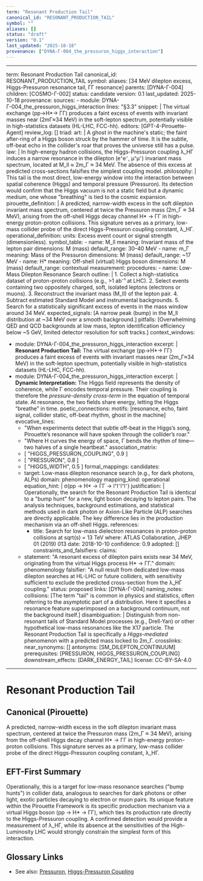 ```yaml
---
term: "Resonant Production Tail"
canonical_id: "RESONANT_PRODUCTION_TAIL"
symbol: ""
aliases: []
status: "draft"
version: "0.1"
last_updated: "2025-10-18"
provenance: ["DYNA-Γ-004_the_pressuron_higgs_interaction"]
---
```


---
term: Resonant Production Tail
canonical_id: RESONANT_PRODUCTION_TAIL
symbol: 
aliases: [34 MeV dilepton excess, Higgs-Pressuron resonance tail, ΓΓ resonance]
parents: [DYNA-Γ-004]
children: [COSMO-Γ-002]
status: candidate
version: 0.1
last_updated: 2025-10-18
provenance:
  sources:
    - module: DYNA-Γ-004_the_pressuron_higgs_interaction
      lines: "§3.3"
      snippet: |
        The virtual exchange (pp→H*→ ΓΓ) produces a faint excess of events with invariant masses near (2mΓ≈34 MeV) in the soft-lepton spectrum, potentially visible in high-statistics datasets (HL-LHC, FCC-hh).
  editors: [GPT-4-Pirouette-Agent]
  review_log: []
triad:
  art: |
    A ghost in the machine's static; the faint after-ring of a Higgs boson struck by the hammer of time. It is the subtle, off-beat echo in the collider's roar that proves the universe still has a pulse.
  law: |
    In high-energy hadron collisions, the Higgs-Pressuron coupling λ_HΓ induces a narrow resonance in the dilepton (e⁺e⁻, μ⁺μ⁻) invariant mass spectrum, located at M_ll ≈ 2m_Γ ≈ 34 MeV. The absence of this excess at predicted cross-sections falsifies the simplest coupling model.
  philosophy: |
    This tail is the most direct, low-energy window into the interaction between spatial coherence (Higgs) and temporal pressure (Pressuron). Its detection would confirm that the Higgs vacuum is not a static field but a dynamic medium, one whose "breathing" is tied to the cosmic expansion.
pirouette_definition: |
  A predicted, narrow-width excess in the soft dilepton invariant mass spectrum, centered at twice the Pressuron mass (2m_Γ ≈ 34 MeV), arising from the off-shell Higgs decay channel H* → ΓΓ in high-energy proton-proton collisions. This signature serves as a primary, low-mass collider probe of the direct Higgs-Pressuron coupling constant, λ_HΓ.
operational_definition:
  units: Excess event count or signal strength (dimensionless).
  symbol_table:
    - name: M_ll
      meaning: Invariant mass of the lepton pair
      dimensions: M (mass)
      default_range: 30–40 MeV
    - name: m_Γ
      meaning: Mass of the Pressuron
      dimensions: M (mass)
      default_range: ~17 MeV
    - name: H*
      meaning: Off-shell (virtual) Higgs boson
      dimensions: M (mass)
      default_range: contextual
  measurement:
    procedures:
      - name: Low-Mass Dilepton Resonance Search
        outline: |
          1. Collect a high-statistics dataset of proton-proton collisions (e.g., >1 ab⁻¹ at LHC).
          2. Select events containing two oppositely charged, soft, isolated leptons (electrons or muons).
          3. Reconstruct the invariant mass (M_ll) of the lepton pair.
          4. Subtract estimated Standard Model and instrumental backgrounds.
          5. Search for a statistically significant excess of events in the mass window around 34 MeV.
        expected_signals: [A narrow peak (bump) in the M_ll distribution at ~34 MeV over a smooth background.]
        pitfalls: [Overwhelming QED and QCD backgrounds at low mass, lepton identification efficiency below ~5 GeV, limited detector resolution for soft tracks.]
context_windows:
  - module: DYNA-Γ-004_the_pressuron_higgs_interaction
    excerpt: |
      **Resonant Production Tail:** The virtual exchange (pp→H*→ ΓΓ) produces a faint excess of events with invariant masses near (2m_Γ≈34 MeV) in the soft-lepton spectrum, potentially visible in high-statistics datasets (HL-LHC, FCC-hh).
  - module: DYNA-Γ-004_the_pressuron_higgs_interaction
    excerpt: |
      **Dynamic Interpretation:** The Higgs field represents the density of coherence, while Γ encodes temporal pressure. Their coupling is therefore the *pressure-density cross-term* in the equation of temporal state. At resonance, the two fields share energy, letting the Higgs “breathe” in time.
poetic_connections:
  motifs: [resonance, echo, faint signal, collider static, off-beat rhythm, ghost in the machine]
  evocative_lines:
    - "When experiments detect that subtle off-beat in the Higgs’s song, Pirouette’s resonance will have spoken through the collider’s roar."
    - "Where H curves the energy of space, Γ bends the rhythm of time—two halves of a single heartbeat."
  association_matrix:
    - [ "HIGGS_PRESSURON_COUPLING", 0.9 ]
    - [ "PRESSURON", 0.8 ]
    - [ "HIGGS_WIDTH", 0.5 ]
formal_mappings:
  candidates:
    - target: Low-mass dilepton resonance search (e.g., for dark photons, ALPs)
      domain: phenomenology
      mapping_kind: operational
      equation_hint: |
        σ(pp → H* → ΓΓ → l⁺l⁻l⁺l⁻)
      justification: |
        Operationally, the search for the Resonant Production Tail is identical to a "bump hunt" for a new, light boson decaying to lepton pairs. The analysis techniques, background estimations, and statistical methods used in dark photon or Axion-Like Particle (ALP) searches are directly applicable. The key difference lies in the production mechanism via an off-shell Higgs.
      references:
        - title: Search for low-mass dielectron resonances in proton-proton collisions at sqrt(s) = 13 TeV
          where: ATLAS Collaboration, JHEP 01 (2019) 013
          date: 2018-10-10
      confidence: 0.9
  adopted: []
constraints_and_falsifiers:
  claims:
    - statement: "A resonant excess of dilepton pairs exists near 34 MeV, originating from the virtual Higgs process H* → ΓΓ."
      domain: phenomenology
      falsifier: "A null result from dedicated low-mass dilepton searches at HL-LHC or future colliders, with sensitivity sufficient to exclude the predicted cross-section from the λ_HΓ coupling."
      status: proposed
      links: [DYNA-Γ-004]
naming_notes:
  collisions: [The term "tail" is common in physics and statistics, often referring to the asymptotic part of a distribution. Here it specifies a resonance feature superimposed on a background continuum, not the background itself.]
  disambiguation: |
    Distinguish from non-resonant tails of Standard Model processes (e.g., Drell-Yan) or other hypothetical low-mass resonances like the X17 particle. The Resonant Production Tail is specifically a *Higgs-mediated* phenomenon with a predicted mass locked to 2m_Γ.
crosslinks:
  near_synonyms: []
  antonyms: [SM_DILEPTON_CONTINUUM]
  prerequisites: [PRESSURON, HIGGS_PRESSURON_COUPLING]
  downstream_effects: [DARK_ENERGY_TAIL]
license: CC-BY-SA-4.0
---

# Resonant Production Tail

## Canonical (Pirouette)
A predicted, narrow-width excess in the soft dilepton invariant mass spectrum, centered at twice the Pressuron mass (2m_Γ ≈ 34 MeV), arising from the off-shell Higgs decay channel H* → ΓΓ in high-energy proton-proton collisions. This signature serves as a primary, low-mass collider probe of the direct Higgs-Pressuron coupling constant, λ_HΓ.

## EFT-First Summary
Operationally, this is a target for low-mass resonance searches ("bump hunts") in collider data, analogous to searches for dark photons or other light, exotic particles decaying to electron or muon pairs. Its unique feature within the Pirouette Framework is its specific production mechanism via a virtual Higgs boson (pp → H* → ΓΓ), which ties its production rate directly to the Higgs-Pressuron coupling. A confirmed detection would provide a measurement of λ_HΓ, while its absence at the sensitivities of the High-Luminosity LHC would strongly constrain the simplest form of this interaction.

## Glossary Links
- See also: [Pressuron](./PRESSURON.md), [Higgs-Pressuron Coupling](./HIGGS_PRESSURON_COUPLING.md)